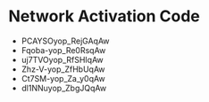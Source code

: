 # Network Activation Code
* PCAYSOyop_RejGAqAw
* Fqoba-yop_Re0RsqAw
* uj7TVOyop_RfSHIqAw
* Zhz-V-yop_ZfHbUqAw
* Ct7SM-yop_Za_y0qAw
* dl1NNuyop_ZbgJQqAw